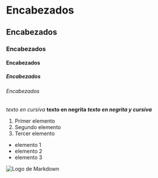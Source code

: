 # Encabezados
## Encabezados
### Encabezados
#### Encabezados
##### Encabezados
###### Encabezados

_texto en cursiva_
**texto en negrita**
***texto en negrita y cursiva***

1. Primer elemento
2. Segundo elemento
3. Tercer elemento

- elemento 1
- elemento 2
- elemento 3

![Logo de Markdown](https://i.imgur.com/9gf1420.png)

